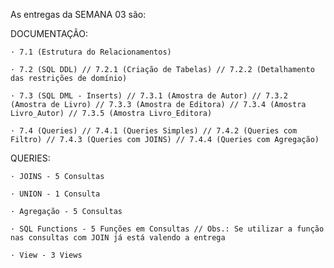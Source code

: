 As entregas da SEMANA 03 são:

DOCUMENTAÇÃO:
    
    · 7.1 (Estrutura do Relacionamentos)

    · 7.2 (SQL DDL) // 7.2.1 (Criação de Tabelas) // 7.2.2 (Detalhamento das restrições de domínio)

    · 7.3 (SQL DML - Inserts) // 7.3.1 (Amostra de Autor) // 7.3.2 (Amostra de Livro) // 7.3.3 (Amostra de Editora) // 7.3.4 (Amostra Livro_Autor) // 7.3.5 (Amostra Livro_Editora)

    · 7.4 (Queries) // 7.4.1 (Queries Simples) // 7.4.2 (Queries com Filtro) // 7.4.3 (Queries com JOINS) // 7.4.4 (Queries com Agregação)

QUERIES:
    
    · JOINS - 5 Consultas

    · UNION - 1 Consulta

    · Agregação - 5 Consultas

    · SQL Functions - 5 Funções em Consultas // Obs.: Se utilizar a função nas consultas com JOIN já está valendo a entrega

    · View - 3 Views
